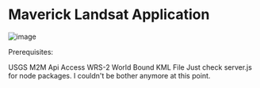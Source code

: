 # Maverick Landsat Application

![image](https://github.com/user-attachments/assets/e25d50a4-70be-4069-9653-7c63c3f37aab)

Prerequisites:

USGS M2M Api Access
WRS-2 World Bound KML File
Just check server.js for node packages. I couldn't be bother anymore at this point.

